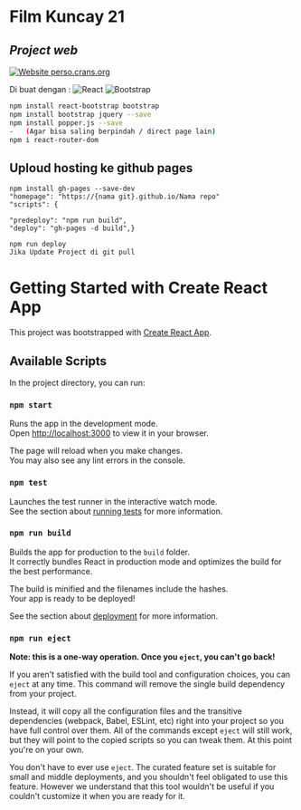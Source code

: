 # Film Kuncay 21
## _Project web_

[![Website perso.crans.org](https://img.shields.io/website-up-down-green-red/https/perso.crans.org.svg)](https://mrkuncay008.github.io/FILM-Kuncay21/)

Di buat dengan :
![React](https://img.shields.io/badge/-React-61DBFB?style=for-the-badge&labelColor=black&logo=react&logoColor=61DBFB) ![Bootstrap](https://img.shields.io/badge/Bootstrap-563D7C?style=for-the-badge&logo=bootstrap&logoColor=white)

```sh
npm install react-bootstrap bootstrap
npm install bootstrap jquery --save
npm install popper.js --save
-   (Agar bisa saling berpindah / direct page lain)
npm i react-router-dom
```
## Uploud hosting ke github pages

    npm install gh-pages --save-dev
    "homepage": "https://{nama git}.github.io/Nama repo"
    "scripts": {

    "predeploy": "npm run build",
    "deploy": "gh-pages -d build",}

    npm run deploy
    Jika Update Project di git pull

# Getting Started with Create React App

This project was bootstrapped with [Create React App](https://github.com/facebook/create-react-app).

## Available Scripts

In the project directory, you can run:

### `npm start`

Runs the app in the development mode.\
Open [http://localhost:3000](http://localhost:3000) to view it in your browser.

The page will reload when you make changes.\
You may also see any lint errors in the console.

### `npm test`

Launches the test runner in the interactive watch mode.\
See the section about [running tests](https://facebook.github.io/create-react-app/docs/running-tests) for more information.

### `npm run build`

Builds the app for production to the `build` folder.\
It correctly bundles React in production mode and optimizes the build for the best performance.

The build is minified and the filenames include the hashes.\
Your app is ready to be deployed!

See the section about [deployment](https://facebook.github.io/create-react-app/docs/deployment) for more information.

### `npm run eject`

**Note: this is a one-way operation. Once you `eject`, you can't go back!**

If you aren't satisfied with the build tool and configuration choices, you can `eject` at any time. This command will remove the single build dependency from your project.

Instead, it will copy all the configuration files and the transitive dependencies (webpack, Babel, ESLint, etc) right into your project so you have full control over them. All of the commands except `eject` will still work, but they will point to the copied scripts so you can tweak them. At this point you're on your own.

You don't have to ever use `eject`. The curated feature set is suitable for small and middle deployments, and you shouldn't feel obligated to use this feature. However we understand that this tool wouldn't be useful if you couldn't customize it when you are ready for it.

